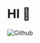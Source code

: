 # HI 👋

![Github](https://github-readme-stats.vercel.app/api?username=RAHULANUP&theme=react&show_icons=true)

